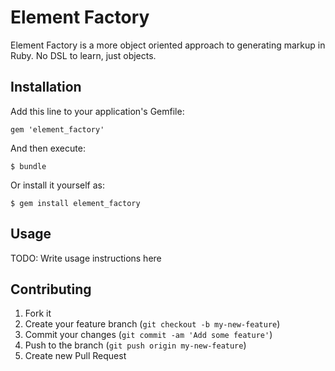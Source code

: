 # Element Factory

Element Factory is a more object oriented approach to generating markup in Ruby. No DSL to learn, just objects.

## Installation

Add this line to your application's Gemfile:

    gem 'element_factory'

And then execute:

    $ bundle

Or install it yourself as:

    $ gem install element_factory

## Usage

TODO: Write usage instructions here

## Contributing

1. Fork it
2. Create your feature branch (`git checkout -b my-new-feature`)
3. Commit your changes (`git commit -am 'Add some feature'`)
4. Push to the branch (`git push origin my-new-feature`)
5. Create new Pull Request
